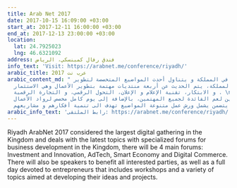 ```yaml
---
title: Arab Net 2017
date: 2017-10-15 16:09:00 +03:00
start_at: 2017-12-11 16:00:00 +03:00
end_at: 2017-12-13 23:00:00 +03:00
location:
  lat: 24.7925023
  lng: 46.6321092
address: فندق رفال كمبنسكي، الرياض
info_text: 'Visit: https://arabnet.me/conference/riyadh/'
arabic_title: عرب نت 2017
arabic_content_md: " أكبر تجمع رقمي في المملكة و يتناول أحدث المواضيع المتخصصة لتطوير
  الأعمال في المملكة، يتم الحديث عن أربعة منتديات مهتمة بتطوير الأعمال وهي الاستثمار
  و الابتكار، تقنية الإعلام و الإعلان، التحول الرقمي، و التجارة الرقمية . \nكما سيتواجد
  بعض المتحدثين لعم الفائدة لجميع المهتمين، بالإضافة إلى يوم كامل مخصص لرواد الأعمال
  يتضمن يشمل ورش عمل متنوعة المواضيع تهدف الى تنمية أفكارهم و مشاريعهم.\n"
arabic_info_text: 'رابط الملتقى: https://arabnet.me/conference/riyadh/'
---
```



Riyadh ArabNet 2017 considered the largest digital gathering in the Kingdom and deals with the latest topics with specialized forums for business development in the Kingdom, there will be 4 main forums: Investment and Innovation, AdTech, Smart Economy and Digital Commerce. 
There will also be speakers to benefit all interested parties, as well as a full day devoted to entrepreneurs that includes workshops and a variety of topics aimed at developing their ideas and projects.
